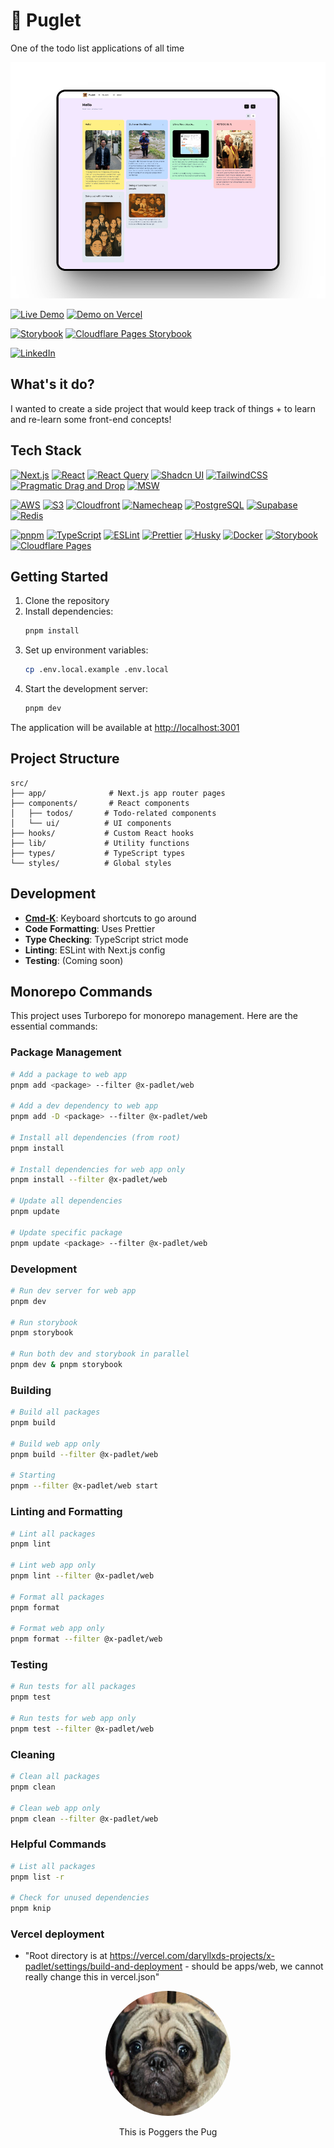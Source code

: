 # 🐶 Puglet

One of the todo list applications of all time

![Preview](/apps/web/public/preview-view-list.png)

[![Live Demo](https://img.shields.io/badge/🙏_%20%20%20Live_demo-puglet.daryll.codes-green)](https://puglet.daryll.codes)
[![Demo on Vercel](https://img.shields.io/badge/Deployed_on_vercel-padlet.vercel.app-green?logo=vercel)](https://x-padlet.vercel.app)

[![Storybook](https://img.shields.io/badge/Puglet_chronicles-online-purple?logo=storybook&style=popout)](https://puglet-chronicles.daryll.codes) [![Cloudflare Pages Storybook](https://img.shields.io/badge/Deployed_on_Cloudflare_pages-online-purple?logo=storybook&style=popout)](https://x-padlet.pages.dev)

[![LinkedIn](https://img.shields.io/badge/LinkedIn-Profile-blue?style=flat&logo=linkedin)](https://www.linkedin.com/in/daryll-santos/)

## What's it do?

I wanted to create a side project that would keep track of things + to learn and re-learn some front-end concepts!

## Tech Stack

[![Next.js](https://img.shields.io/badge/NextJS-000000?style=popout&logo=nextdotjs&logoColor=white)](https://nextjs.org/)
[![React](https://img.shields.io/badge/React-20232A?style=popout&logo=react&logoColor=61DAFB)](https://reactjs.org/)
[![React Query](https://img.shields.io/badge/-React%20Query-FF4154?style=popout&logo=react-query&logoColor=white)](https://tanstack.com/query/latest)
[![Shadcn UI](https://img.shields.io/badge/shadcn/ui-000?style=popout&logo=shadcnui&logoColor=white)](https://ui.shadcn.com/)
[![TailwindCSS](https://img.shields.io/badge/Tailwind_CSS-06B6D4?style=popout&logo=tailwindcss&logoColor=white)](https://tailwindcss.com/)
[![Pragmatic Drag and Drop](https://img.shields.io/badge/Pragmatic%20Drag%20and%20Drop-2684FF?style=popout&logo=pragmaticdraganddrop&logoColor=white)](https://atlassian.design/components/pragmatic-drag-and-drop/)
[![MSW](https://img.shields.io/badge/MSW-F0DB4F?style=popout&logo=javascript&logoColor=black)](https://mswjs.io/)

[![AWS](https://img.shields.io/badge/AWS-232F3E?style=popout&logo=amazonwebservices&logoColor=white)](https://aws.amazon.com/)
[![S3](https://img.shields.io/badge/S3-569A31?style=popout&logo=amazonaws&logoColor=white)](https://aws.amazon.com/s3/)
[![Cloudfront](https://img.shields.io/badge/Cloudfront-F79825?style=popout&logo=amazonaws&logoColor=white)](https://aws.amazon.com/cloudfront/)
[![Namecheap](https://img.shields.io/badge/Namecheap-00B14F?style=popout&logoColor=white)](https://www.namecheap.com/)
[![PostgreSQL](https://img.shields.io/badge/PostgreSQL-4169E1?style=popout&logo=postgresql&logoColor=white)](https://www.postgresql.org/)
[![Supabase](https://img.shields.io/badge/Supabase-3ECF8E?style=popout&logo=supabase&logoColor=white)](https://supabase.com/)
[![Redis](https://img.shields.io/badge/Redis-DC382D?style=popout&logo=redis&logoColor=white)](https://redis.io/)

[![pnpm](https://img.shields.io/badge/PNPM-F7E05F?style=popout&logo=pnpm&logoColor=black)](https://pnpm.io/)
[![TypeScript](https://img.shields.io/badge/TypeScript-3178C6?style=popout&logo=typescript&logoColor=white)](https://www.typescriptlang.org/)
[![ESLint](https://img.shields.io/badge/ESLint-4B32C3?style=popout&logo=eslint&logoColor=white)](https://eslint.org/)
[![Prettier](https://img.shields.io/badge/Prettier-F7B93E?style=popout&logo=prettier&logoColor=black)](https://prettier.io/)
[![Husky](https://img.shields.io/badge/Husky-7C3AED?style=popout&logo=husky&logoColor=white)](https://typicode.github.io/husky/)
[![Docker](https://img.shields.io/badge/Docker-2CA5E0?style=popout&logo=docker&logoColor=white)](https://www.docker.com/)
[![Storybook](https://img.shields.io/badge/Storybook-FF4785?style=popout&logo=storybook&logoColor=white)](https://storybook.js.org/)
[![Cloudflare Pages](https://img.shields.io/badge/Cloudflare%20Pages-452FAD?style=popout&logo=cloudflare&logoColor=white)](https://pages.cloudflare.com/)

## Getting Started

1. Clone the repository
2. Install dependencies:
   ```bash
   pnpm install
   ```
3. Set up environment variables:
   ```bash
   cp .env.local.example .env.local
   ```
4. Start the development server:
   ```bash
   pnpm dev
   ```

The application will be available at [http://localhost:3001](http://localhost:3001)

## Project Structure

```
src/
├── app/              # Next.js app router pages
├── components/       # React components
│   ├── todos/       # Todo-related components
│   └── ui/          # UI components
├── hooks/           # Custom React hooks
├── lib/             # Utility functions
├── types/           # TypeScript types
└── styles/          # Global styles
```

## Development

- [**Cmd-K**](https://react-cmdk.com/): Keyboard shortcuts to go around
- **Code Formatting**: Uses Prettier
- **Type Checking**: TypeScript strict mode
- **Linting**: ESLint with Next.js config
- **Testing**: (Coming soon)

## Monorepo Commands

This project uses Turborepo for monorepo management. Here are the essential commands:

### Package Management

```bash
# Add a package to web app
pnpm add <package> --filter @x-padlet/web

# Add a dev dependency to web app
pnpm add -D <package> --filter @x-padlet/web

# Install all dependencies (from root)
pnpm install

# Install dependencies for web app only
pnpm install --filter @x-padlet/web

# Update all dependencies
pnpm update

# Update specific package
pnpm update <package> --filter @x-padlet/web
```

### Development

```bash
# Run dev server for web app
pnpm dev

# Run storybook
pnpm storybook

# Run both dev and storybook in parallel
pnpm dev & pnpm storybook
```

### Building

```bash
# Build all packages
pnpm build

# Build web app only
pnpm build --filter @x-padlet/web

# Starting
pnpm --filter @x-padlet/web start
```

### Linting and Formatting

```bash
# Lint all packages
pnpm lint

# Lint web app only
pnpm lint --filter @x-padlet/web

# Format all packages
pnpm format

# Format web app only
pnpm format --filter @x-padlet/web
```

### Testing

```bash
# Run tests for all packages
pnpm test

# Run tests for web app only
pnpm test --filter @x-padlet/web
```

### Cleaning

```bash
# Clean all packages
pnpm clean

# Clean web app only
pnpm clean --filter @x-padlet/web
```

### Helpful Commands

```bash
# List all packages
pnpm list -r

# Check for unused dependencies
pnpm knip
```

### Vercel deployment

- "Root directory is at https://vercel.com/daryllxds-projects/x-padlet/settings/build-and-deployment - should be apps/web, we cannot really change this in vercel.json"

<div style="text-align: center;">
  <img src="apps/web/public/wow-pug.png" alt="Poggers" height="200" width="200" style="border-radius: 50%;">
  <p>This is Poggers the Pug</p>
</div>
